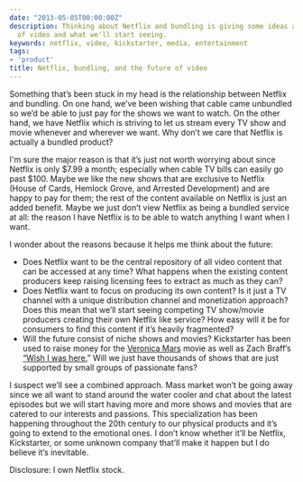 ```yaml
---
date: "2013-05-05T00:00:00Z"
description: Thinking about Netflix and bundling is giving some ideas about the future
  of video and what we'll start seeing.
keywords: netflix, video, kickstarter, media, entertainment
tags:
- 'product'
title: Netflix, bundling, and the future of video
---
```


Something that’s been stuck in my head is the relationship between Netflix and bundling. On one hand, we’ve been wishing that cable came unbundled so we’d be able to just pay for the shows we want to watch. On the other hand, we have Netflix which is striving to let us stream every TV show and movie whenever and wherever we want. Why don’t we care that Netflix is actually a bundled product?

I'm sure the major reason is that it’s just not worth worrying about since Netflix is only $7.99 a month; especially when cable TV bills can easily go past $100. Maybe we like the new shows that are exclusive to Netflix (House of Cards, Hemlock Grove, and Arrested Development) and are happy to pay for them; the rest of the content available on Netflix is just an added benefit. Maybe we just don’t view Netflix as being a bundled service at all: the reason I have Netflix is to be able to watch anything I want when I want.

I wonder about the reasons because it helps me think about the future:

<ul class="bulleted">
<li>Does Netflix want to be the central repository of all video content that can be accessed at any time? What happens when the existing content producers keep raising licensing fees to extract as much as they can?</li>
<li>Does Netflix want to focus on producing its own content? Is it just a TV channel with a unique distribution channel and monetization approach? Does this mean that we’ll start seeing competing TV show/movie producers creating their own Netflix like service? How easy will it be for consumers to find this content if it’s heavily fragmented?</li>
<li>Will the future consist of niche shows and movies? Kickstarter has been used to raise money for the <a href="http://www.kickstarter.com/projects/559914737/the-veronica-mars-movie-project" target="_blank">Veronica Mars</a> movie as well as Zach Braff’s <a href="http://www.kickstarter.com/projects/1869987317/wish-i-was-here-1" target="_blank">“Wish I was here.</a>” Will we just have thousands of shows that are just supported by small groups of passionate fans?</li>
</ul>

I suspect we’ll see a combined approach. Mass market won’t be going away since we all want to stand around the water cooler and chat about the latest episodes but we will start having more and more shows and movies that are catered to our interests and passions. This specialization has been happening throughout the 20th century to our physical products and it’s going to extend to the emotional ones. I don’t know whether it’ll be Netflix, Kickstarter, or some unknown company that’ll make it happen but I do believe it’s inevitable.

Disclosure: I own Netflix stock.